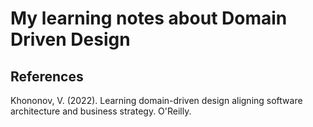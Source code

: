 # My learning notes about Domain Driven Design

## References

Khononov, V. (2022). Learning domain-driven design aligning software architecture and business strategy. O'Reilly.
